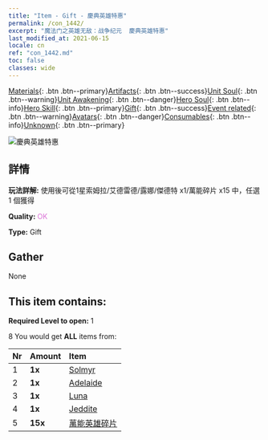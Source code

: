 ```yaml
---
title: "Item - Gift - 慶典英雄特惠"
permalink: /con_1442/
excerpt: "魔法门之英雄无敌：战争纪元  慶典英雄特惠"
last_modified_at: 2021-06-15
locale: cn
ref: "con_1442.md"
toc: false
classes: wide
---
```

 [Materials](/ItemsCN/){: .btn .btn--primary}[Artifacts](/ItemsCN/Artifacts/){: .btn .btn--success}[Unit Soul](/ItemsCN/UnitSoul/){: .btn .btn--warning}[Unit Awakening](/ItemsCN/UnitAwakening/){: .btn .btn--danger}[Hero Soul](/ItemsCN/HeroSoul/){: .btn .btn--info}[Hero Skill](/ItemsCN/HeroSkill/){: .btn .btn--primary}[Gift](/ItemsCN/Gift/){: .btn .btn--success}[Event related](/ItemsCN/Events/){: .btn .btn--warning}[Avatars](/ItemsCN/Avatars/){: .btn .btn--danger}[Consumables](/ItemsCN/Consumables/){: .btn .btn--info}[Unknown](/ItemsCN/Unknown/){: .btn .btn--primary}

 ![慶典英雄特惠](/images/t/i_907056.png)

## 詳情
 **玩法詳解:** 使用後可從1星索姆拉/艾德雷德/露娜/傑德特 x1/萬能碎片 x15 中，任選 1 個獲得

 **Quality:** <span style="color: #DA70D6">OK</span>

 **Type:** Gift

## Gather

  None

## This item contains:

 **Required Level to open:** 1

 8 You would get **ALL** items  from:

  | Nr | Amount |     Item    |
  |:---|:-------|:------------|
  | 1 |  **1x** | [Solmyr](/heroes/索姆拉/) |  | 
  | 2 |  **1x** | [Adelaide](/heroes/艾德雷德/) |  | 
  | 3 |  **1x** | [Luna](/heroes/露娜/) |  | 
  | 4 |  **1x** | [Jeddite](/heroes/傑德特/) |  | 
  | 5 |  **15x** | [萬能英雄碎片](/cn/Items/her_358/) |  | 
